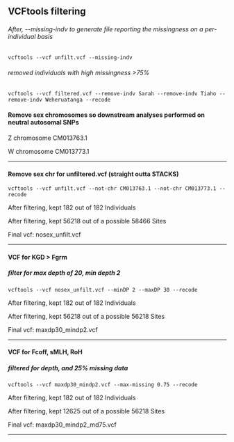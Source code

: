## VCFtools filtering


###### After, --missing-indv to generate file reporting the missingness on a per-individual basis

`vcftools --vcf unfilt.vcf --missing-indv`

###### removed individuals with high missingness >75%

`vcftools --vcf filtered.vcf --remove-indv Sarah --remove-indv Tiaho --remove-indv Weheruatanga --recode`


#### Remove sex chromosomes so downstream analyses performed on neutral autosomal SNPs

Z chromosome CM013763.1

W chromosome CM013773.1

***

#### Remove sex chr for unfiltered.vcf (straight outta STACKS)

`vcftools --vcf unfilt.vcf --not-chr CM013763.1 --not-chr CM013773.1 --recode`

After filtering, kept 182 out of 182 Individuals

After filtering, kept 56218 out of a possible 58466 Sites

Final vcf: nosex_unfilt.vcf

***

#### VCF for KGD > Fgrm
##### filter for max depth of 20, min depth 2

`vcftools --vcf nosex_unfilt.vcf --minDP 2 --maxDP 30 --recode`

After filtering, kept 182 out of 182 Individuals

After filtering, kept 56218 out of a possible 56218 Sites

Final vcf: maxdp30_mindp2.vcf

***

#### VCF for Fcoff, sMLH, RoH
##### filtered for depth, and 25% missing data

`vcftools --vcf maxdp30_mindp2.vcf --max-missing 0.75 --recode`

After filtering, kept 182 out of 182 Individuals

After filtering, kept 12625 out of a possible 56218 Sites

Final vcf: maxdp30_mindp2_md75.vcf

***
